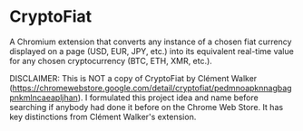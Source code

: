# CryptoFiat

A Chromium extension that converts any instance of a chosen fiat currency displayed on a page (USD, EUR, JPY, etc.) into its equivalent real-time value for any chosen cryptocurrency (BTC, ETH, XMR, etc.). 


DISCLAIMER: This is NOT a copy of CryptoFiat by Clément Walker (https://chromewebstore.google.com/detail/cryptofiat/pedmnoapknnagbagpnkmlncaeapljhan). I formulated this project idea and name before searching if anybody had done it before on the Chrome Web Store. It has key distinctions from Clément Walker's extension.